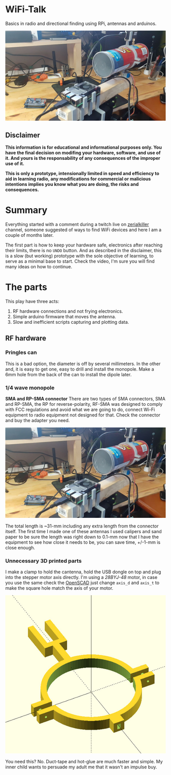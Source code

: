 # WiFi-Talk

Basics in radio and directional finding using RPi, antennas and arduinos.

![Cantenna](images/wifi-DF-prototype.jpg)

## Disclaimer

**This information is for educational and informational purposes only. 
You have the final decision on modifing your hardware, software, and use of it.
And yours is the responsability of any consequences of the improper use of it.**

**This is only a prototype, intensionally limited in speed and efficiency to
aid in learning radio, any modifications for commercial or malicious intentions
implies you know what you are doing, the risks and consequences.**


# Summary
Everything started with a comment during a twitch live on
[zerialkiller](https://www.twitch.tv/zerialkillerhacking) channel, someone
suggested of ways to find WiFi devices and here I am a couple of months later.

The first part is how to keep your hardware safe, electronics after reaching
their limits, there is no `UNDO` button. And as described in the disclaimer,
this is a slow (but working) prototype with the sole objective of learning,
to serve as a minimal base to start. Check the video,
I'm sure you will find many ideas on how to continue.


# The parts

This play have three acts:
1. RF hardware connections and not frying electronics.
2. Simple arduino firmware that moves the antenna.
3. Slow and inefficient scripts capturing and plotting data.


## RF hardware

### Pringles can

This is a bad option, the diameter is off by several millimeters. In the other
and, it is easy to get one, easy to drill and install the monopole. Make a 6mm
hole from the back of the can to install the dipole later.


### 1/4 wave monopole

**SMA and RP-SMA connector**
There are two types of SMA connectors, SMA and RP-SMA, the RP for
reverse-polarity, RF-SMA was designed to comply with FCC regulations and
avoid what we are going to do, connect Wi-Fi equipment to radio equipment not
designed for that. Check the connector and buy the adapter you need.

![SMA and RP-SMA](images/wifi-DF-prototype.jpg)

The total length is ~31-mm including any extra length from the connector
itself. The first time I made one of these antennas I used calipers and
sand paper to be sure the length was right down to 0.1-mm now that I have
the equipment to see how close it needs to be, you can save time,
+/-1-mm is close enough.


### Unnecessary 3D printed parts

I make a clamp to hold the cantenna, hold the USB dongle on top and plug into
the stepper motor axis directly. I'm using a *28BYJ-48* motor, in case you use
the same check the [OpenSCAD](wifi-DF-mount.scad) just change
`axis_d` and `axis_t` to make the square hole match the axis of your motor.

![3D printed clamp](images/openscad-clamp.jpg)

You need this? No. Duct-tape and hot-glue are much faster and simple. My inner
child wants to persuade my adult me that it wasn't an impulse buy.


